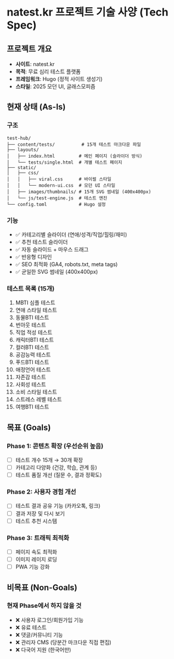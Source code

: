 # natest.kr 프로젝트 기술 사양 (Tech Spec)

## 프로젝트 개요
- **사이트**: natest.kr
- **목적**: 무료 심리 테스트 플랫폼
- **프레임워크**: Hugo (정적 사이트 생성기)
- **스타일**: 2025 모던 UI, 글래스모피즘

## 현재 상태 (As-Is)

### 구조
```
test-hub/
├── content/tests/          # 15개 테스트 마크다운 파일
├── layouts/
│   ├── index.html         # 메인 페이지 (슬라이더 방식)
│   └── tests/single.html  # 개별 테스트 페이지
├── static/
│   ├── css/
│   │   ├── viral.css      # 바이럴 스타일
│   │   └── modern-ui.css  # 모던 UI 스타일
│   ├── images/thumbnails/ # 15개 SVG 썸네일 (400x400px)
│   └── js/test-engine.js  # 테스트 엔진
└── config.toml            # Hugo 설정
```

### 기능
- ✅ 카테고리별 슬라이더 (연애/성격/직업/힐링/재미)
- ✅ 추천 테스트 슬라이더
- ✅ 자동 슬라이드 + 마우스 드래그
- ✅ 반응형 디자인
- ✅ SEO 최적화 (GA4, robots.txt, meta tags)
- ✅ 균일한 SVG 썸네일 (400x400px)

### 테스트 목록 (15개)
1. MBTI 심플 테스트
2. 연애 스타일 테스트
3. 동물BTI 테스트
4. 번아웃 테스트
5. 직업 적성 테스트
6. 캐릭터BTI 테스트
7. 컬러BTI 테스트
8. 공감능력 테스트
9. 푸드BTI 테스트
10. 애정언어 테스트
11. 자존감 테스트
12. 사회성 테스트
13. 소비 스타일 테스트
14. 스트레스 레벨 테스트
15. 여행BTI 테스트

## 목표 (Goals)

### Phase 1: 콘텐츠 확장 (우선순위 높음)
- [ ] 테스트 개수 15개 → 30개 확장
- [ ] 카테고리 다양화 (건강, 학습, 관계 등)
- [ ] 테스트 품질 개선 (질문 수, 결과 정확도)

### Phase 2: 사용자 경험 개선
- [ ] 테스트 결과 공유 기능 (카카오톡, 링크)
- [ ] 결과 저장 및 다시 보기
- [ ] 테스트 추천 시스템

### Phase 3: 트래픽 최적화
- [ ] 페이지 속도 최적화
- [ ] 이미지 레이지 로딩
- [ ] PWA 기능 강화

## 비목표 (Non-Goals)

### 현재 Phase에서 하지 않을 것
- ❌ 사용자 로그인/회원가입 기능
- ❌ 유료 테스트
- ❌ 댓글/커뮤니티 기능
- ❌ 관리자 CMS (당분간 마크다운 직접 편집)
- ❌ 다국어 지원 (한국어만)
